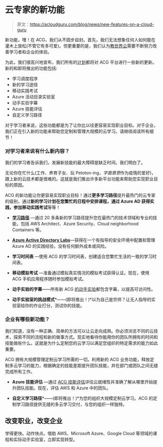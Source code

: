 # 云专家的新功能

> 原文：<https://acloudguru.com/blog/news/new-features-on-a-cloud-guru>

新功能，嘿！在 ACG，我们从不固步自封。首先，我们无法想象任何人如何能在灌木上放松(不管它有多可爱)。但更重要的是，我们认为[教世界云](https://acloudguru.com/about-us)需要不断努力改善学习者和企业的体验。

为此，我们很高兴地宣布，我们所有的[计划](https://acloudguru.com/pricing)都将对 ACG 平台进行一些新的更新。新的和即将推出的功能包括:

*   学习调度程序
*   新的学习途径
*   移动实践考试
*   Azure 活动目录实验室
*   动手实验字幕
*   Azure 技能评估
*   自定义学习路径

对于学习者来说，这些功能都是为了让你比以往更容易实现职业目标。对于企业，我们正在引入新的功能来帮助您定制和管理大规模的云学习。请继续阅读所有细节！

### 对学习者来说有什么新内容？

我们的学习者告诉我们，发展新技能的最大障碍是缺乏时间。我们明白了。

无论你在忙什么(工作、养育子女、玩 Peloton-ing，*字面意思*作为疫情的爱好)，跟上新的云技术都是很难的。这就是我们推出许多新平台功能来帮助您实现职业目标的原因。

ACG 的新功能让你更容易实现职业目标！通过**更多学习路径**提升最热门的云专家的级别，通过**新的学习计划在您繁忙的日程中安排课程，**通过 **Azure AD** 获得实践，参加**移动实践考试**等等！

*   **[学习路径](https://acloudguru.com/learning-paths)** —通过 20 多条新的学习路径提升您在最热门的技术领域和专业的技能，包括 AWS Architect、Azure Security、Cloud neighborhood Containers 等。

*   **[Azure Active Directory Labs](https://acloudguru.com/blog/news/a-cloud-guru-expands-hands-on-learning-launches-microsoft-azure-ad-labs)**—获得在一个有指导的安全环境中配置和管理 Azure AD 的实践经验，没有任何额外成本或风险。

*   **学习时间表** —使用 ACG 的学习时间表，创建适合您繁忙生活的一致的学习时间表。

*   **移动模拟考试** —准备通过模拟真实情况的模拟考试获得认证。现在，使用 ACG 手机应用程序随时参加模拟考试。

*   **动手实验的字幕**——所有新 ACG [的动手实验](https://acloudguru.com/learn-by-doing)都包含字幕，以提高可访问性。

*   **动手实验室的挑战模式***——(即将推出！)*以为自己是宗师？让无人指导的实验室给你的作业打分，测试你的技能。

### 企业有哪些新功能？

我们知道，没有一种正确、简单的方法可以让云走向成熟。你必须浏览不同的云技术，探索不同的流程和新的做事方式。现实地看待你能用你的团队所拥有的时间和技能做些什么。这就是为什么定制您的云学习以满足您组织的特定需求的能力如此重要。

ACG 拥有大规模管理定制云学习所需的一切。利用新的 ACG 业务功能，释放定制多云学习的能力，根据确定的技能差距提升团队技能，并在部门或团队之间无缝完成所有工作。

*   **Azure 技能评估** —通过 [ACG 技能评估](https://acloudguru.com/blog/news/introducing-skills-assessment-for-cloud-teams)评估云就绪性并准确了解从哪里开始提升团队技能。现在，评估 AWS 和 Azure 中的团队。

*   **自定义学习路径***——(即将推出！)*为您的组织大规模定制云学习。ACG 的定制学习路径提供无缝的多云学习交付，与您的组织一样独特。

## **改变职业，改变企业**

学得更快。动作快点。借助 AWS、Microsoft Azure、Google Cloud 等领域的课程和实际动手实验室，立即实现转型。